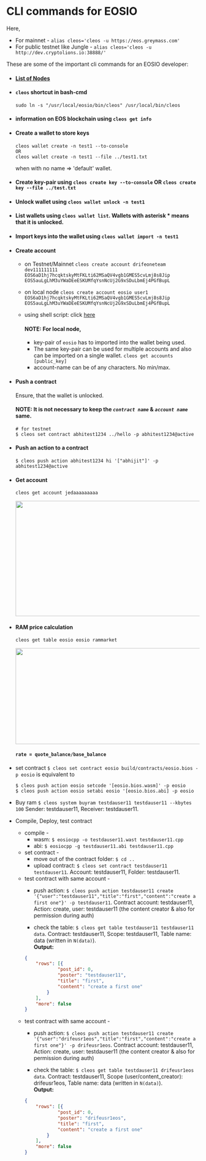 # CLI commands for EOSIO 
Here,
  * For mainnet - `alias cleos='cleos -u https://eos.greymass.com'`
  * For public testnet like Jungle - `alias cleos='cleos -u http://dev.cryptolions.io:38888/'` 
  
These are some of the important cli commands for an EOSIO developer:

* #### [List of Nodes](https://github.com/greymass/eos-voter/blob/master/nodes.md)

* #### `cleos` shortcut in bash-cmd
  `sudo ln -s "/usr/local/eosio/bin/cleos" /usr/local/bin/cleos`

* #### information on EOS blockchain using `cleos get info`
* #### Create a wallet to store keys
  ```
  cleos wallet create -n test1 --to-console
  OR
  cleos wallet create -n test1 --file ../test1.txt
  ```
  when with no name => 'default' wallet.
  
* #### Create key-pair using `cleos create key --to-console` OR `cleos create key --file ../test.txt`

* #### Unlock wallet using `cleos wallet unlock -n test1`

* #### List wallets using `cleos wallet list`. Wallets with asterisk * means that it is unlocked.

* #### Import keys into the wallet using `cleos wallet import -n test1`

* #### Create account 
  - on Testnet/Mainnet `cleos create account drifeoneteam dev111111111 EOS6aD1hj7hcqktskyMtFKLti62MSaQV4vgb1GMES5cvLmj8s8Jip EOS5auLgLhM3uYWaDEeESKUMfqYsnNcUj2G9xSDuLbmEj4PGfBupL`
  - on local node `cleos create account eosio user1 EOS6aD1hj7hcqktskyMtFKLti62MSaQV4vgb1GMES5cvLmj8s8Jip EOS5auLgLhM3uYWaDEeESKUMfqYsnNcUj2G9xSDuLbmEj4PGfBupL`
  - using shell script: click [here](https://github.com/EOS-Nation/create-accounts/blob/master/create-account.sh)
  
    
    #### NOTE: For local node,
    + key-pair of `eosio` has to imported into the wallet being used.
    + The same key-pair can be used for multiple accounts and also can be imported on a single wallet. `cleos get accounts [public_key]`
    + account-name can be of any characters. No min/max.
  
* #### Push a contract 

  Ensure, that the wallet is unlocked.
  #### NOTE: It is not necessary to keep the _`contract name`_ & _`account name`_ same.
  ```
  # for testnet
  $ cleos set contract abhitest1234 ../hello -p abhitest1234@active
  ```
* #### Push an action to a contract
  ```
  $ cleos push action abhitest1234 hi '["abhijit"]' -p abhitest1234@active
  ```
 
* #### Get account
  ```cleos get account jedaaaaaaaaa```
  <p align="center">
    <img src="https://github.com/abhi3700/My_Learning_EOS/blob/master/Images/eosio_account.png" width="730" height="300">
  </p>


* #### RAM price calculation
  ```cleos get table eosio eosio rammarket```
  <p align="center">
  <img src="https://github.com/abhi3700/My_Learning_EOS/blob/master/Images/eosio_rammarket.png" width="730" height="250">
  </p>
  
   #### ```rate = quote_balance/base_balance```

* set contract
 `$ cleos set contract eosio build/contracts/eosio.bios -p eosio` is equivalent to 
	```
	$ cleos push action eosio setcode '[eosio.bios.wasm]' -p eosio
	$ cleos push action eosio setabi eosio '[eosio.bios.abi] -p eosio
	```
* Buy ram
	`$ cleos system buyram testdauser11 testdauser11 --kbytes 100` Sender: testdauser11, Receiver: testdauser11.

* Compile, Deploy, test contract
	-	compile - 
		+ wasm: `$ eosiocpp -o testdauser11.wast testdauser11.cpp`
		+ abi: `$ eosiocpp -g testdauser11.abi testdauser11.cpp`
	- set contract - 
		+ move out of the contract folder: `$ cd ..`
		+ upload contract: `$ cleos set contract testdauser11 testdauser11`. Account: testdauser11, Folder: testdauser11.
	- test contract with same account - 
		+ push action: `$ cleos push action testdauser11 create '{"user":"testdauser11","title":"first","content":"create a first one"}' -p testdauser11`. Contract account: testdauser11, Action: create, user: testdauser11 (the content creator & also for permission during auth)
		
		+ check the table: `$ cleos get table testdauser11 testdauser11 data`. Contract: testdauser11, Scope: testdauser11, Table name: data (written in `N(data)`). 
		<br/> **Output:**
		```json
		{
			"rows": [{
					"post_id": 0,
					"poster": "testdauser11",
					"title": "first",
					"content": "create a first one"
				}
			],
			"more": false
		}
		```
	- test contract with same account - 
		+ push action: `$ cleos push action testdauser11 create '{"user":"drifeusr1eos","title":"first","content":"create a first one"}' -p drifeusr1eos`. Contract account: testdauser11, Action: create, user: testdauser11 (the content creator & also for permission during auth)
		
		+ check the table: `$ cleos get table testdauser11 drifeusr1eos data`. Contract: testdauser11, Scope (user/content_creator): drifeusr1eos, Table name: data (written in `N(data)`). 
		<br/> **Output:**
		```json
		{
			"rows": [{
					"post_id": 0,
					"poster": "drifeusr1eos",
					"title": "first",
					"content": "create a first one"
				}
			],
			"more": false
		}
		```
